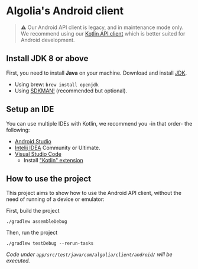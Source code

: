 # Algolia's Android client

> ⚠️ Our Android API client is legacy, and in maintenance mode only. We recommend using our [Kotlin API client](https://github.com/algolia/algoliasearch-client-kotlin) which is better suited for Android development.

## Install JDK 8 or above

First, you need to install **Java** on your machine. 
Download and install [JDK](https://openjdk.java.net/install/).

* Using brew: `brew install openjdk`
* Using [SDKMAN!](https://sdkman.io/install) (recommended but optional).

## Setup an IDE

You can use multiple IDEs with Kotlin, we recommend you -in that order- the following:

- [Android Studio](https://developer.android.com/studio)
- [Intelij IDEA](https://www.jetbrains.com/idea/download/) Community or Ultimate.
- [Visual Studio Code](https://code.visualstudio.com/)
    * Install ["Kotlin" extension](https://marketplace.visualstudio.com/items?itemName=fwcd.kotlin)
 
## How to use the project

This project aims to show how to use the Android API client, without the need of running of a device or emulator:

First, build the project

```shell
./gradlew assembleDebug
```

Then, run the project

```shell
./gradlew testDebug --rerun-tasks
```

_Code under `app/src/test/java/com/algolia/client/android/` will be executed._

